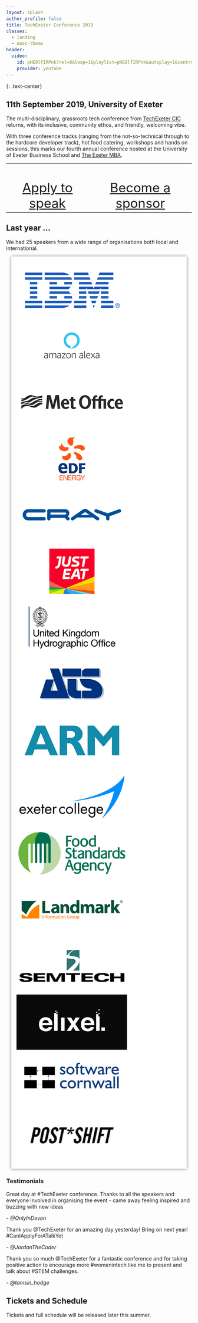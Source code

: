 ```yaml
---
layout: splash
author_profile: false
title: TechExeter Conference 2019 
classes:
  - landing
  - neon-theme
header:
  video:
    id: pHE8lfIRPnk?rel=0&loop=1&playlist=pHE8lfIRPnk&autoplay=1&controls=0&showinfo=0&iv_load_policy=3&modestbranding=1&wmode=transparent&playsinline=1&disablekb=1&enablejsapi=1
    provider: youtube
---
```

{: .text-center}
## 11th September 2019, University of Exeter
The multi-disciplinary, grassroots tech conference from <a href="/about">TechExeter CIC</a> returns, with its inclusive, community ethos, and friendly, welcoming vibe.

With three conference tracks (ranging from the not-so-technical through to the hardcore developer track), hot food catering, workshops and hands on sessions, this marks our fourth annual conference hosted at the University of Exeter Business School and <a href="https://business-school.exeter.ac.uk/study/masters/mba/">The Exeter MBA</a>.

<table style="width:100%; display:table; text-align:center;"><tr>
  <td><a href="/apply" class="btn btn--primary btn--x-large" style="font-size: 2.5em;"><i class="fas fa-bullhorn"></i><br/>Apply to speak</a></td>
  <td><a href="/sponsor" class="btn btn--primary btn--x-large" style="font-size: 2.5em;"><i class="fas fa-ribbon"></i><br/>Become a sponsor</a></td>
</tr></table>

## Last year ...

We had 25 speakers from a wide range of organisations both local and international.

<div style="background:#fff; padding:1em; margin:1em;box-shadow: gray 0px 0px 8px;margin-bottom:1em;" class="grid-4col">
  <img src="/assets/images/2018/grid-ibm.jpg" class="el-image" alt=""/>        
  <img src="/assets/images/2018/grid-alexa.jpg" class="el-image" alt=""/>       
  <img src="/assets/images/2018/grid-metoffice.jpg" class="el-image" alt=""/>     
  <img src="/assets/images/2018/grid-edf.jpg" class="el-image" alt=""/>        
  <img src="/assets/images/2018/grid-cray.jpg" class="el-image" alt=""/>        
  <img src="/assets/images/2018/grid-justeat.jpg" class="el-image" alt=""/>       
  <img src="/assets/images/2018/grid-UKHO.jpg" class="el-image" alt=""/>        
  <img src="/assets/images/2018/grid-ATS.jpg" class="el-image" alt=""/>        
  <img src="/assets/images/2018/grid-arm.jpg" class="el-image" alt=""/>        
  <img src="/assets/images/2018/grid-exetercollege.jpg" class="el-image" alt=""/> 
  <img src="/assets/images/2018/grid-food.jpg" class="el-image" alt=""/>        
  <img src="/assets/images/2018/grid-landmark.jpg" class="el-image" alt=""/>        
  <img src="/assets/images/2018/grid-semtech.jpg" class="el-image" alt=""/>        
  <img src="/assets/images/2018/grid-elixel.jpg" class="el-image" alt=""/>        
  <img src="/assets/images/2018/grid-softwarecornwall.jpg" class="el-image" alt=""/>     
  <img src="/assets/images/2018/grid-postshift.jpg" class="el-image" alt=""/>        
</div>

### Testimonials

<div class="grid-3col testimonials">
  <div class="notice--info">
  <p>Great day at #TechExeter conference. Thanks to all the speakers and everyone involved in organising the event - came away feeling inspired and buzzing with new ideas</p>
  <p><em>- @OnlyInDevon</em></p>
  </div>
  <div class="notice--info">
  <p>Thank you @TechExeter for an amazing day yesterday! Bring on next year! #CanIApplyForATalkYet</p>
  <p><em>- @JordanTheCoder</em></p>
  </div>
  <div class="notice--info">
  <p>Thank you so much @TechExeter for a fantastic conference and for taking positive action to encourage more #womenintech like me to present and talk about #STEM challenges.</p>
  <p><em>- @tamsin_hodge</em></p>
  </div>
</div>


## Tickets and Schedule

Tickets and full schedule will be released later this summer.

